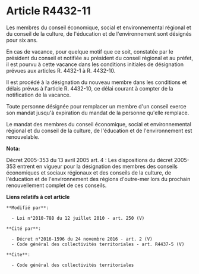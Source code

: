 # Article R4432-11

Les membres du    conseil économique, social et environnemental régional et du conseil de la culture, de l'éducation et de
l'environnement sont désignés pour six ans. 

En cas de vacance, pour quelque motif que ce soit, constatée par le président du conseil et notifiée au président du conseil
régional et au préfet, il est pourvu à cette vacance dans les conditions initiales de désignation prévues aux articles R.
4432-1 à R. 4432-10. 

Il est procédé à la désignation du nouveau membre dans les conditions et délais prévus à l'article R. 4432-10, ce délai
courant à compter de la notification de la vacance. 

Toute personne désignée pour remplacer un membre d'un conseil exerce son mandat jusqu'à expiration du mandat de la personne
qu'elle remplace. 

Le mandat des membres du    conseil économique, social et environnemental régional et du conseil de la culture, de
l'éducation et de l'environnement est renouvelable.

**Nota:**

Décret 2005-353 du 13 avril 2005 art. 4 : Les dispositions du décret 2005-353 entrent en vigueur pour la désignation des
membres des conseils économiques et sociaux régionaux et des conseils de la culture, de l'éducation et de l'environnement des
régions d'outre-mer lors du prochain renouvellement complet de ces conseils.

**Liens relatifs à cet article**

	**Modifié par**:

	  - Loi n°2010-788 du 12 juillet 2010 - art. 250 (V)

	**Cité par**:

	  - Décret n°2016-1596 du 24 novembre 2016 - art. 2 (V)
	  - Code général des collectivités territoriales - art. R4437-5 (V)

	**Cite**:

	  - Code général des collectivités territoriales
